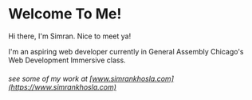 # Welcome To Me!
Hi there, I'm Simran. Nice to meet ya!

I'm an aspiring web developer currently  in General Assembly Chicago's Web Development Immersive class.

###### see some of my work at [www.simrankhosla.com](https://www.simrankhosla.com)
